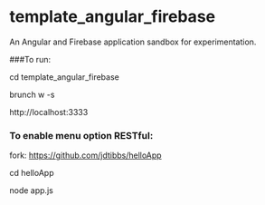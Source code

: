 # template_angular_firebase

An Angular and Firebase application sandbox for experimentation. 

###To run:

cd template_angular_firebase

brunch w -s

http://localhost:3333

### To enable menu option RESTful:

fork: https://github.com/jdtibbs/helloApp

cd helloApp

node app.js
